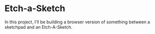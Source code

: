 # Etch-a-Sketch
In this project, I'll be building a browser version of something between a sketchpad and an Etch-A-Sketch.

